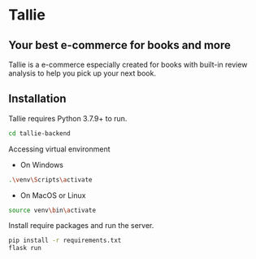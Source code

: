 # Tallie
## Your best e-commerce for books and more

Tallie is a e-commerce especially created for books with built-in review analysis to help you pick up your next book.

## Installation

Tallie requires Python 3.7.9+ to run.

```sh
cd tallie-backend
```

Accessing virtual environment
- On Windows
```sh
.\venv\Scripts\activate
```

- On MacOS or Linux
```sh
source venv\bin\activate
```

Install require packages and run the server.
```sh
pip install -r requirements.txt
flask run
```